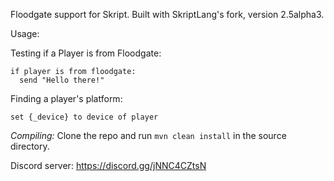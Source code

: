Floodgate support for Skript. Built with SkriptLang's fork, version 2.5alpha3. 

Usage:

Testing if a Player is from Floodgate:

```
if player is from floodgate:
  send "Hello there!"
```

Finding a player's platform:

```
set {_device} to device of player
```

*Compiling:* Clone the repo and run `mvn clean install` in the source directory.

Discord server: https://discord.gg/jNNC4CZtsN
